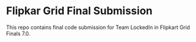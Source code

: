 
# Flipkar Grid Final Submission

This repo contains final code submission for Team LockedIn in Flipkart Grid Finals 7.0.

